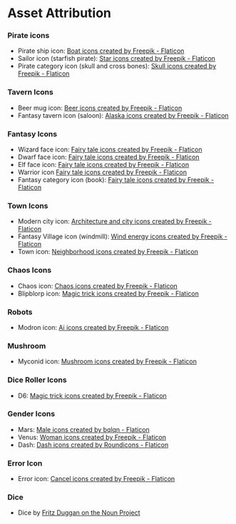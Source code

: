 # Asset Attribution

### Pirate icons
* Pirate ship icon: <a href="https://www.flaticon.com/free-icons/boat" title="boat icons">Boat icons created by Freepik - Flaticon</a>
* Sailor icon (starfish pirate): <a href="https://www.flaticon.com/free-icons/star" title="star icons">Star icons created by Freepik - Flaticon</a>
* Pirate category icon (skull and cross bones): <a href="https://www.flaticon.com/free-icons/skull" title="skull icons">Skull icons created by Freepik - Flaticon</a>

### Tavern Icons
* Beer mug icon: <a href="https://www.flaticon.com/free-icons/beer" title="beer icons">Beer icons created by Freepik - Flaticon</a>
* Fantasy tavern icon (saloon): <a href="https://www.flaticon.com/free-icons/alaska" title="alaska icons">Alaska icons created by Freepik - Flaticon</a>

### Fantasy Icons
* Wizard face icon: <a href="https://www.flaticon.com/free-icons/fairy-tale" title="fairy tale icons">Fairy tale icons created by Freepik - Flaticon</a>
* Dwarf face icon: <a href="https://www.flaticon.com/free-icons/fairy-tale" title="fairy tale icons">Fairy tale icons created by Freepik - Flaticon</a>
* Elf face icon: <a href="https://www.flaticon.com/free-icons/fairy-tale" title="fairy tale icons">Fairy tale icons created by Freepik - Flaticon</a>
* Warrior icon <a href="https://www.flaticon.com/free-icons/fairy-tale" title="fairy tale icons">Fairy tale icons created by Freepik - Flaticon</a>
* Fantasy category icon (book): <a href="https://www.flaticon.com/free-icons/fairy-tale" title="fairy tale icons">Fairy tale icons created by Freepik - Flaticon</a>

### Town Icons
* Modern city icon: <a href="https://www.flaticon.com/free-icons/architecture-and-city" title="architecture and city icons">Architecture and city icons created by Freepik - Flaticon</a>
* Fantasy Village icon (windmill): <a href="https://www.flaticon.com/free-icons/wind-energy" title="wind energy icons">Wind energy icons created by Freepik - Flaticon</a>
* Town icon: <a href="https://www.flaticon.com/free-icons/neighborhood" title="neighborhood icons">Neighborhood icons created by Freepik - Flaticon</a>

### Chaos Icons
* Chaos icon: <a href="https://www.flaticon.com/free-icons/chaos" title="chaos icons">Chaos icons created by Freepik - Flaticon</a>
* Blipblorp icon: <a href="https://www.flaticon.com/free-icons/magic-trick" title="magic trick icons">Magic trick icons created by Freepik - Flaticon</a>

### Robots
* Modron icon: <a href="https://www.flaticon.com/free-icons/ai" title="ai icons">Ai icons created by Freepik - Flaticon</a>

### Mushroom
* Myconid icon: <a href="https://www.flaticon.com/free-icons/mushroom" title="mushroom icons">Mushroom icons created by Freepik - Flaticon</a>

### Dice Roller Icons
* D6: <a href="https://www.flaticon.com/free-icons/magic-trick" title="magic trick icons">Magic trick icons created by Freepik - Flaticon</a>

### Gender Icons
* Mars: <a href="https://www.flaticon.com/free-icons/male" title="male icons">Male icons created by bqlqn - Flaticon</a>
* Venus: <a href="https://www.flaticon.com/free-icons/woman" title="woman icons">Woman icons created by Freepik - Flaticon</a>
* Dash: <a href="https://www.flaticon.com/free-icons/dash" title="dash icons">Dash icons created by Roundicons - Flaticon</a>

### Error Icon
* Error icon: <a href="https://www.flaticon.com/free-icons/cancel" title="cancel icons">Cancel icons created by Freepik - Flaticon</a>

### Dice
* Dice by <a href="https://www.flaticon.com/free-icons/cancel" title="fritz duggan noun">Fritz Duggan on the Noun Project</a>